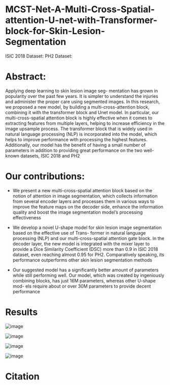 # MCST-Net-A-Multi-Cross-Spatial-attention-U-net-with-Transformer-block-for-Skin-Lesion-Segmentation
ISIC 2018 Dataset:
PH2 Dataset:
# Abstract:
Applying deep learning to skin lesion image seg-
mentation has grown in popularity over the past few years.
It is simpler to understand the injuries and administer the
proper care using segmented images. In this research, we
proposed a new model, by building a multi-cross-attention
block, combining it with the transformer block and Unet
model. In particular, our multi-cross-spatial attention block
is highly effective when it comes to extracting features from
multiple layers, helping to increase efficiency in the image
upsample process. The transformer block that is widely used
in natural language processing (NLP) is incorporated into the
model, which helps to improve performance with processing
the highest features. Additionally, our model has the benefit of
having a small number of parameters in addition to providing
great performance on the two well-known datasets, ISIC 2018
and PH2
# Our contributions:
- We present a new multi-cross-spatial attention block
based on the notion of attention in image segmentation,
which collects information from several encoder layers
and processes them in various ways to improve the
feature maps on the decoder side, enhance the information quality and boost the image segmentation model’s
processing effectiveness
* We develop a novel U-shape model for skin lesion
image segmentation based on the effective use of Trans-
former in natural language processing (NLP) and our
multi-cross-spatial attention gate block. In the decoder
layer, the new model is integrated with the mixer layer
to provide a Dice Similarity Coefficient (DSC) more
than 0.9 in ISIC 2018 dataset, even reaching almost 0.95 for PH2. Comparatively speaking, its performance
outperforms other skin lesion segmentation methods
+ Our suggested model has a significantly better amount
of parameters while still performing well. Our model,
which was created by ingeniously combining blocks,
has just 16M parameters, whereas other U-shape mod-
els require about or over 30M parameters to provide
decent performance
# Results
![image](https://github.com/HungVu307/MCST-Net-A-Multi-Cross-Spatial-attention-U-net-with-Transformer-block-for-Skin-Lesion-Segmentation/assets/106971509/59118ef1-3c3b-4e0e-b501-63985362ea98)

![image](https://github.com/HungVu307/MCST-Net-A-Multi-Cross-Spatial-attention-U-net-with-Transformer-block-for-Skin-Lesion-Segmentation/assets/106971509/e4d10b91-30fa-42bc-ba44-d64432f4628a)

![image](https://github.com/HungVu307/MCST-Net-A-Multi-Cross-Spatial-attention-U-net-with-Transformer-block-for-Skin-Lesion-Segmentation/assets/106971509/a9c94f3b-9706-4a6b-99af-072199252082)

![image](https://github.com/HungVu307/MCST-Net-A-Multi-Cross-Spatial-attention-U-net-with-Transformer-block-for-Skin-Lesion-Segmentation/assets/106971509/214f0b3b-903d-45ba-94be-0c28b3389599)

# Citation
